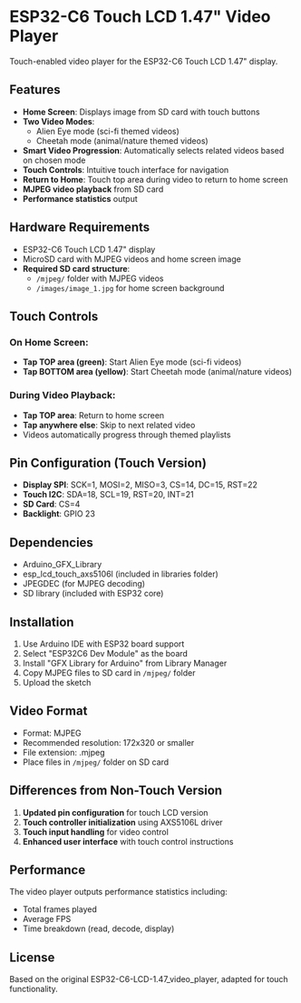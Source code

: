 # ESP32-C6 Touch LCD 1.47" Video Player

Touch-enabled video player for the ESP32-C6 Touch LCD 1.47" display.

## Features

- **Home Screen**: Displays image from SD card with touch buttons
- **Two Video Modes**: 
  - Alien Eye mode (sci-fi themed videos)
  - Cheetah mode (animal/nature themed videos)
- **Smart Video Progression**: Automatically selects related videos based on chosen mode
- **Touch Controls**: Intuitive touch interface for navigation
- **Return to Home**: Touch top area during video to return to home screen
- **MJPEG video playback** from SD card
- **Performance statistics** output

## Hardware Requirements

- ESP32-C6 Touch LCD 1.47" display
- MicroSD card with MJPEG videos and home screen image
- **Required SD card structure**:
  - `/mjpeg/` folder with MJPEG videos
  - `/images/image_1.jpg` for home screen background

## Touch Controls

### On Home Screen:
- **Tap TOP area (green)**: Start Alien Eye mode (sci-fi videos)
- **Tap BOTTOM area (yellow)**: Start Cheetah mode (animal/nature videos)

### During Video Playback:
- **Tap TOP area**: Return to home screen  
- **Tap anywhere else**: Skip to next related video
- Videos automatically progress through themed playlists

## Pin Configuration (Touch Version)

- **Display SPI**: SCK=1, MOSI=2, MISO=3, CS=14, DC=15, RST=22
- **Touch I2C**: SDA=18, SCL=19, RST=20, INT=21
- **SD Card**: CS=4
- **Backlight**: GPIO 23

## Dependencies

- Arduino_GFX_Library
- esp_lcd_touch_axs5106l (included in libraries folder)
- JPEGDEC (for MJPEG decoding)
- SD library (included with ESP32 core)

## Installation

1. Use Arduino IDE with ESP32 board support
2. Select "ESP32C6 Dev Module" as the board
3. Install "GFX Library for Arduino" from Library Manager
4. Copy MJPEG files to SD card in `/mjpeg/` folder
5. Upload the sketch

## Video Format

- Format: MJPEG
- Recommended resolution: 172x320 or smaller
- File extension: .mjpeg
- Place files in `/mjpeg/` folder on SD card

## Differences from Non-Touch Version

1. **Updated pin configuration** for touch LCD version
2. **Touch controller initialization** using AXS5106L driver
3. **Touch input handling** for video control
4. **Enhanced user interface** with touch control instructions

## Performance

The video player outputs performance statistics including:
- Total frames played
- Average FPS
- Time breakdown (read, decode, display)

## License

Based on the original ESP32-C6-LCD-1.47_video_player, adapted for touch functionality.